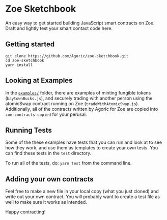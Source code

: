 # Zoe Sketchbook

An easy way to get started building JavaScript smart contracts on Zoe.
Draft and lightly test your smart contact code here.

## Getting started

```
git clone https://github.com/Agoric/zoe-sketchbook.git
cd zoe-sketchbook
yarn install
```

## Looking at Examples

In the [`examples/`](https://github.com/Agoric/zoe-sketchbook/tree/master/examples) folder, there are examples of minting fungible tokens (`baytownBucks.js`), and securely trading with another person using the atomicSwap contract running on Zoe (`tradeWithAtomicSwap.js`). Additionally, all of the contracts written by Agoric for Zoe are copied into `zoe-contracts-copied` for your perusal. 

## Running Tests

Some of the these examples have tests that you can run and look at to see how they work, and use them as templates to create your own tests. You can find these tests in the `test` directory.

To run all of the tests, do: `yarn test` from the command line.

## Adding your own contracts

Feel free to make a new file in your local copy (what you just cloned) and write out your own contract. You will probably want to create a test file as well to make sure it works as intended. 

Happy contracting!
